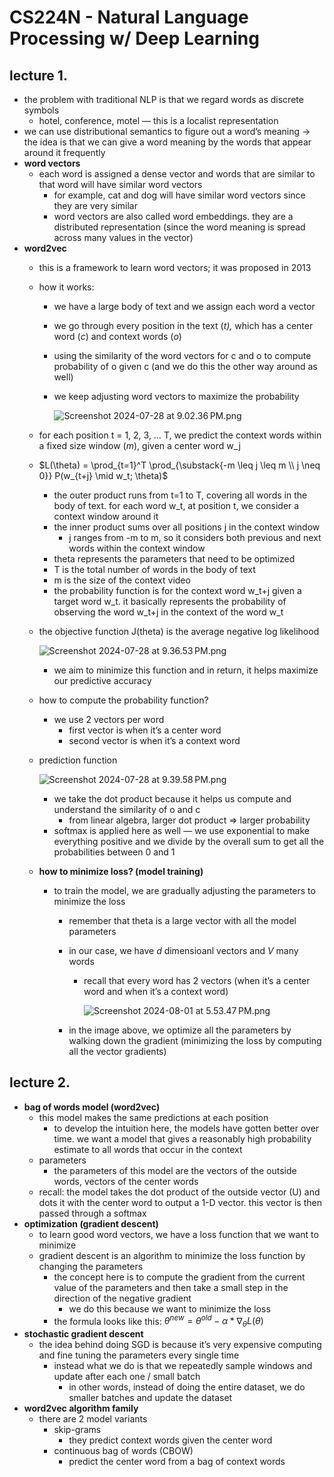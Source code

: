 # CS224N - Natural Language Processing w/ Deep Learning

## lecture 1.

- the problem with traditional NLP is that we regard words as discrete symbols
    - hotel, conference, motel — this is a localist representation
- we can use distributional semantics to figure out a word’s meaning → the idea is that we can give a word meaning by the words that appear around it frequently
- **word vectors**
    - each word is assigned a dense vector and words that are similar to that word will have similar word vectors
        - for example, cat and dog will have similar word vectors since they are very similar
        - word vectors are also called word embeddings. they are a distributed representation (since the word meaning is spread across many values in the vector)
- **word2vec**
    - this is a framework to learn word vectors; it was proposed in 2013
    - how it works:
        - we have a large body of text and we assign each word a vector
        - we go through every position in the text (*t),* which has a center word (*c*) and context words (*o*)
        - using the similarity of the word vectors for c and o to compute probability of o given c (and we do this the other way around as well)
        - we keep adjusting word vectors to maximize the probability
            
            ![Screenshot 2024-07-28 at 9.02.36 PM.png](https://prod-files-secure.s3.us-west-2.amazonaws.com/c9aa599c-2115-4330-846e-652102e8621e/4f011f79-b8cb-4eab-abba-59f49b78ce53/Screenshot_2024-07-28_at_9.02.36_PM.png)
            
    - for each position t = 1, 2, 3, … T, we predict the context words within a fixed size window (*m*), given a center word w_j
    - $L(\theta) = \prod_{t=1}^T \prod_{\substack{-m \leq j \leq m \\ j \neq 0}} P(w_{t+j} \mid w_t; \theta)$
        - the outer product runs from t=1 to T, covering all words in the body of text. for each word w_t, at position t, we consider a context window around it
        - the inner product sums over all positions j in the context window
            - j ranges from -m to m, so it considers both previous and next words within the context window
        - theta represents the parameters that need to be optimized
        - T is the total number of words in the body of text
        - m is the size of the context video
        - the probability function is for the context word w_t+j given a target word w_t. it basically represents the probability of observing the word w_t+j in the context of the word w_t
    - the objective function J(theta) is the average negative log likelihood
        
        ![Screenshot 2024-07-28 at 9.36.53 PM.png](https://prod-files-secure.s3.us-west-2.amazonaws.com/c9aa599c-2115-4330-846e-652102e8621e/ac2f6f7c-1f3c-4451-a9d4-6504ebc6f57d/Screenshot_2024-07-28_at_9.36.53_PM.png)
        
        - we aim to minimize this function and in return, it helps maximize our predictive accuracy
    - how to compute the probability function?
        - we use 2 vectors per word
            - first vector is when it’s a center word
            - second vector is when it’s a context word
    - prediction function
        
        ![Screenshot 2024-07-28 at 9.39.58 PM.png](https://prod-files-secure.s3.us-west-2.amazonaws.com/c9aa599c-2115-4330-846e-652102e8621e/fae4a828-e7c8-40f7-ab11-0d377fc821ed/Screenshot_2024-07-28_at_9.39.58_PM.png)
        
        - we take the dot product because it helps us compute and understand the similarity of o and c
            - from linear algebra, larger dot product ⇒ larger probability
        - softmax is applied here as well — we use exponential to make everything positive and we divide by the overall sum to get all the probabilities between 0 and 1
    - **how to minimize loss? (**model training**)**
        - to train the model, we are gradually adjusting the parameters to minimize the loss
            - remember that theta is a large  vector with all the model parameters
            - in our case, we have *d* dimensioanl vectors and *V* many words
                - recall that every word has 2 vectors (when it’s a center word and when it’s a context word)
                    
                    ![Screenshot 2024-08-01 at 5.53.47 PM.png](https://prod-files-secure.s3.us-west-2.amazonaws.com/c9aa599c-2115-4330-846e-652102e8621e/40de4c60-feb7-4e52-9eda-3fdfcb8abbaa/Screenshot_2024-08-01_at_5.53.47_PM.png)
                    
            - in the image above, we optimize all the parameters by walking down the gradient (minimizing the loss by computing all the vector gradients)

## lecture 2.

- **bag of words model (word2vec)**
    - this model makes the same predictions at each position
        - to develop the intuition here, the models have gotten better over time. we want a model that gives a reasonably high probability estimate to all words that occur in the context
    - parameters
        - the parameters of this model are the vectors of the outside words, vectors of the center words
    - recall: the model takes the dot product of the outside vector (U) and dots it with the center word to output a 1-D vector. this vector is then passed through a softmax
- **optimization (gradient descent)**
    - to learn good word vectors, we have a loss function that we want to minimize
    - gradient descent is an algorithm to minimize the loss function by changing the parameters
        - the concept here is to compute the gradient from the current value of the parameters and then take a small step in the direction of the negative gradient
            - we do this because we want to minimize the loss
        - the formula looks like this: $\theta^{new} = \theta^{old} - \alpha * \nabla_{\theta}L(\theta)$
- **stochastic gradient descent**
    - the idea behind doing SGD is because it’s very expensive computing and fine tuning the parameters every single time
        - instead what we do is that we repeatedly sample windows and update after each one / small batch
            - in other words, instead of doing the entire dataset, we do smaller batches and update the dataset
- **word2vec algorithm family**
    - there are 2 model variants
        - skip-grams
            - they predict context words given the center word
        - continuous bag of words (CBOW)
            - predict the center word from a bag of context words